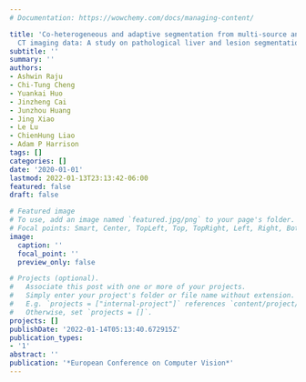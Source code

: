 ```yaml
---
# Documentation: https://wowchemy.com/docs/managing-content/

title: 'Co-heterogeneous and adaptive segmentation from multi-source and multi-phase
  CT imaging data: A study on pathological liver and lesion segmentation'
subtitle: ''
summary: ''
authors:
- Ashwin Raju
- Chi-Tung Cheng
- Yuankai Huo
- Jinzheng Cai
- Junzhou Huang
- Jing Xiao
- Le Lu
- ChienHung Liao
- Adam P Harrison
tags: []
categories: []
date: '2020-01-01'
lastmod: 2022-01-13T23:13:42-06:00
featured: false
draft: false

# Featured image
# To use, add an image named `featured.jpg/png` to your page's folder.
# Focal points: Smart, Center, TopLeft, Top, TopRight, Left, Right, BottomLeft, Bottom, BottomRight.
image:
  caption: ''
  focal_point: ''
  preview_only: false

# Projects (optional).
#   Associate this post with one or more of your projects.
#   Simply enter your project's folder or file name without extension.
#   E.g. `projects = ["internal-project"]` references `content/project/deep-learning/index.md`.
#   Otherwise, set `projects = []`.
projects: []
publishDate: '2022-01-14T05:13:40.672915Z'
publication_types:
- '1'
abstract: ''
publication: '*European Conference on Computer Vision*'
---
```

